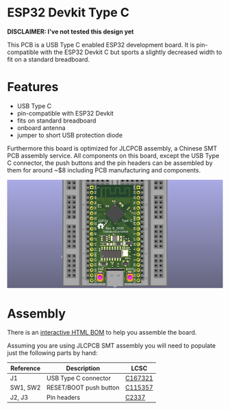 ESP32 Devkit Type C
===================

**DISCLAIMER: I've not tested this design yet**

This PCB is a USB Type C enabled ESP32 development board. It is pin-compatible
with the ESP32 Devkit C but sports a slightly decreased width to fit on a
standard breadboard.

# Features

* USB Type C
* pin-compatible with ESP32 Devkit
* fits on standard breadboard
* onboard antenna
* jumper to short USB protection diode

Furthermore this board is optimized for JLCPCB assembly, a Chinese SMT PCB
assembly service. All components on this board, except the USB Type C connector,
the push buttons and the pin headers can be assembled by them for around ~$8
including PCB manufacturing and components.

![Devkit on breadboard](/resources/revD_breadboard.png)

# Assembly

There is an
[interactive HTML BOM](https://tobleminer.github.io/ESP32-Devkit-Type-C/ibom.html)
to help you assemble the board.

Assuming you are using JLCPCB SMT assembly you will need to populate just the
following parts by hand:

| Reference  | Description            | LCSC                                                                                                                  |
|------------|------------------------|-----------------------------------------------------------------------------------------------------------------------|
| J1         | USB Type C connector   | [C167321](https://lcsc.com/product-detail/USB-Connectors_Jing-Extension-of-the-Electronic-Co-C167321_C167321.html)    |
| SW1, SW2   | RESET/BOOT push button | [C115357](https://lcsc.com/product-detail/USB-Connectors_Jing-Extension-of-the-Electronic-Co-C167321_C167321.html)    |
| J2, J3     | Pin headers            | [C2337](https://lcsc.com/product-detail/Pin-Header-Female-Header_BOOMELE-Boom-Precision-Elec-2-54mm-1x40P_C2337.html) |
